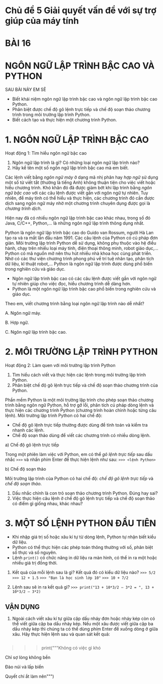 # Chủ đề 5 Giải quyết vấn đề với sự trợ giúp của máy tính

# BÀI 16
# NGÔN NGỮ LẬP TRÌNH BẬC CAO VÀ PYTHON

SAU BÀI NÀY EM SẼ
* Biết khái niệm ngôn ngữ lập trình bậc cao và ngôn ngữ lập trình bậc cao Python.
* Phân biệt được chế độ gõ lệnh trực tiếp và chế độ soạn thảo chương trình trong môi trường lập trình Python.
* Biết cách tạo và thực hiện một chương trình Python.

# 1. NGÔN NGỮ LẬP TRÌNH BẬC CAO
Hoạt động 1: Tìm hiểu ngôn ngữ bậc cao
1. Ngôn ngữ lập trình là gì? Có những loại ngôn ngữ lập trình nào?
2. Hãy kể tên một số ngôn ngữ lập trình bậc cao mà em biết.

Các lệnh viết bằng *ngôn ngữ máy* ở dạng mã nhị phân hay *hợp ngữ* sử dụng một số từ viết tắt (thường là tiếng Anh) không thuận tiện cho việc viết hoặc hiểu chương trình. Khó khăn đó đã được giảm bớt khi lập trình bằng *ngôn ngữ bậc cao* với các câu lệnh được viết gần với ngôn ngữ tự nhiên. Tuy nhiên, để máy tính có thể hiểu và thực hiện, các chương trình đó cần được dịch sang ngôn ngữ máy nhờ một chương trình chuyên dụng được gọi là *chương trình dịch*.

Hiện nay đã có nhiều ngôn ngữ lập trình bậc cao khác nhau, trong số đó Java, C/C++, Python,... là những ngôn ngữ lập trình thông dụng nhất.

Python là ngôn ngữ lập trình bậc cao do Guido van Rossum, người Hà Lan tạo ra và ra mắt lần đầu năm 1991. Các câu lệnh của Python có cú pháp đơn giản. Môi trường lập trình Python dễ sử dụng, không phụ thuộc vào hệ điều hành, chạy trên nhiều loại máy tính, điện thoại thông minh, robot giáo dục,... Python có mã nguồn mở nên thu hút nhiều nhà khoa học cùng phát triển. Nhờ có các thư viện chương trình phong phú về trí tuệ nhân tạo, phân tích dữ liệu, kĩ thuật robot,... Python là ngôn ngữ lập trình được dùng phổ biến trong nghiên cứu và giáo dục.

* Ngôn ngữ lập trình bậc cao có các câu lệnh được viết gần với ngôn ngữ tự nhiên giúp cho việc đọc, hiểu chương trình dễ dàng hơn.
* Python là một ngôn ngữ lập trình bậc cao phổ biến trong nghiên cứu và giáo dục.

Theo em, viết chương trình bằng loại ngôn ngữ lập trình nào dễ nhất?

A. Ngôn ngữ máy.     

B. Hợp ngữ.     

C. Ngôn ngữ lập trình bậc cao.

# 2. MÔI TRƯỜNG LẬP TRÌNH PYTHON
Hoạt động 2: Làm quen với môi trường lập trình Python
1. Tìm hiểu cách viết và thực hiện các lệnh trong môi trường lập trình Python.
2. Phân biệt chế độ gõ lệnh trực tiếp và chế độ soạn thảo chương trình của Python.

Phần mềm Python là một môi trường lập trình cho phép soạn thảo chương trình bằng ngôn ngữ Python, hỗ trợ gỡ lỗi, phân tích cú pháp dòng lệnh và thực hiện các chương trình Python (chương trình hoàn chỉnh hoặc từng câu lệnh). Môi trường lập trình Python có hai chế độ:
- Chế độ gõ lệnh trực tiếp thường được dùng để tính toán và kiểm tra nhanh các lệnh.
- Chế độ soạn thảo dùng để viết các chương trình có nhiều dòng lệnh.

a) Chế độ gõ lệnh trực tiếp

Trong một phiên làm việc với Python, em có thể *gõ lệnh trực tiếp* sau dấu nhắc `>>>` và nhấn phím Enter để thực hiện lệnh như sau:
`>>> <lệnh Python>`

b) Chế độ soạn thảo

Môi trường lập trình của Python có hai chế độ: *chế độ gõ lệnh trực tiếp* và *chế độ soạn thảo*.

1. Dấu nhắc chính là con trỏ soạn thảo chương trình Python. Đúng hay sai?
2. Việc thực hiện câu lệnh ở chế độ gõ lệnh trực tiếp và chế độ soạn thảo có điểm gì giống nhau, khác nhau?

# 3. MỘT SỐ LỆNH PYTHON ĐẦU TIÊN
* Khi nhập giá trị số hoặc xâu kí tự từ dòng lệnh, Python tự nhận biết kiểu dữ liệu.
* Python có thể thực hiện các phép toán thông thường với số, phân biệt số thực và số nguyên.
* Lệnh `print()` có chức năng in dữ liệu ra màn hình, có thể in ra một hoặc nhiều giá trị đồng thời.

1. Kết quả của mỗi lệnh sau là gì? Kết quả đó có kiểu dữ liệu nào?
   `>>> 5/2`
   `>>> 12 + 1.5`
   `>>> "Bạn là học sinh lớp 10"`
   `>>> 10 + 7/2`

2. Lệnh sau sẽ in ra kết quả gì?
   `>>> print("13 + 10*3/2 – 3*2 = ", 13 + 10*3/2 – 3*2)`

## VẬN DỤNG
1. Ngoài cách viết xâu kí tự giữa cặp dấu nháy đơn hoặc nháy kép còn có thể viết giữa cặp ba dấu nháy kép. Nếu một xâu được viết giữa cặp ba dấu nháy kép thì chúng ta có thể dùng phím Enter để xuống dòng ở giữa xâu. Hãy thực hiện lệnh sau và quan sát kết quả:
   ```python
>>> print("""Không có việc gì khó

Chỉ sợ lòng không bền

Đào núi và lấp biển

Quyết chí ắt làm nên""")

